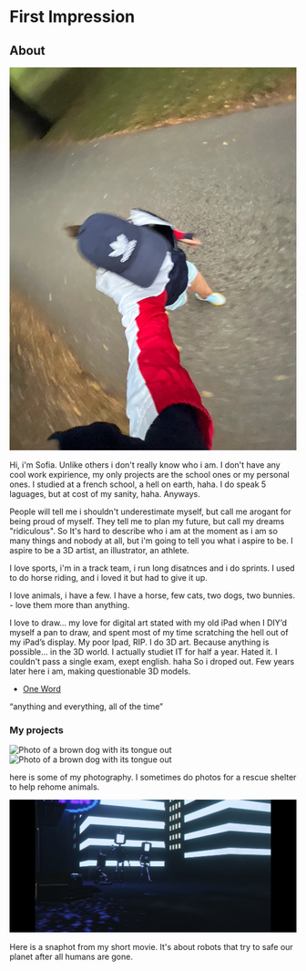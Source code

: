 # First Impression


## About

![Image of a girl running, shot fro high engle](IMG_1870.png)

Hi, i'm Sofia.
Unlike others i don't really know who i am. I don't have any cool work expirience, my only projects are the school ones or my personal ones.
I studied at a french school, a hell on earth, haha. I do speak 5 laguages, but at cost of my sanity, haha. Anyways.


People will tell me i shouldn't underestimate myself, but call me arogant for being proud of myself. They tell me to plan my future, but call my dreams "ridiculous".
So It's hard to describe who i am at the moment as i am so many things and nobody at all, but i'm going to tell you what i aspire to be. I aspire to be a 3D artist, an illustrator, an athlete.

I love sports, i'm in a track team, i run long disatnces and i do sprints. I used to do horse riding, and i loved it but had to give it up. 

I love animals, i have a few. I have a horse, few cats, two dogs, two bunnies. - love them more than anything.

I love to draw... my love for digital art stated with my old iPad when I DIY’d myself a pan to draw, and spent most of my time scratching the hell out of my iPad’s display. My poor Ipad, RIP. 
I do 3D art. Because anything is possible... in the 3D world. I actually studiet IT for half a year. Hated it. I couldn't pass a single exam, exept english. haha
So i droped out. Few years later here i am, making questionable 3D models. 

- [One Word](https://www.canva.com/design/DAFzNSMShEY/HtndGKof9UMl3immaD3sIw/view?utm_content=DAFzNSMShEY&utm_campaign=designshare&utm_medium=link&utm_source=editor)

“anything and everything, all of the time” 


### My projects 

![Photo of a brown dog with its tongue out](DEC01210.jpg)
![Photo of a brown dog with its tongue out](DEC01644.jpg)

here is some of my photography. I sometimes do photos for a rescue shelter to help rehome animals.




![snaphot from a short 3d movie, robot walking towards us, while two robots sit on the ground](IMG_1793.PNG)

Here is a snaphot from my short movie. It's about robots that try to safe our planet after all humans are gone. 






